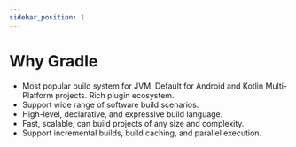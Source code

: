 ```yaml
---
sidebar_position: 1
---
```


# Why Gradle

- Most popular build system for JVM. Default for Android and Kotlin Multi-Platform projects. Rich plugin ecosystem.
- Support wide range of software build scenarios.
- High-level, declarative, and expressive build language.
- Fast, scalable, can build projects of any size and complexity.
- Support incremental builds, build caching, and parallel execution.
